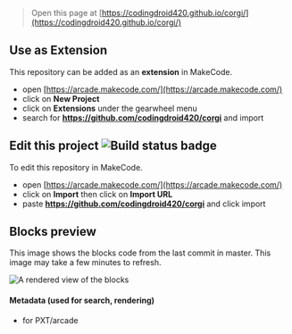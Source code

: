  


> Open this page at [https://codingdroid420.github.io/corgi/](https://codingdroid420.github.io/corgi/)

## Use as Extension

This repository can be added as an **extension** in MakeCode.

* open [https://arcade.makecode.com/](https://arcade.makecode.com/)
* click on **New Project**
* click on **Extensions** under the gearwheel menu
* search for **https://github.com/codingdroid420/corgi** and import

## Edit this project ![Build status badge](https://github.com/codingdroid420/corgi/workflows/MakeCode/badge.svg)

To edit this repository in MakeCode.

* open [https://arcade.makecode.com/](https://arcade.makecode.com/)
* click on **Import** then click on **Import URL**
* paste **https://github.com/codingdroid420/corgi** and click import

## Blocks preview

This image shows the blocks code from the last commit in master.
This image may take a few minutes to refresh.

![A rendered view of the blocks](https://github.com/codingdroid420/corgi/raw/master/.github/makecode/blocks.png)

#### Metadata (used for search, rendering)

* for PXT/arcade
<script src="https://makecode.com/gh-pages-embed.js"></script><script>makeCodeRender("{{ site.makecode.home_url }}", "{{ site.github.owner_name }}/{{ site.github.repository_name }}");</script>
